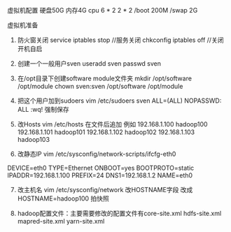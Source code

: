 虚拟机配置
硬盘50G 内存4G cpu 6 * 2 2 * 2
/boot 200M
/swap 2G

虚拟机准备
1. 防火窗关闭
service iptables stop  //服务关闭
chkconfig iptables off //关闭开机自启

2. 创建一个一般用户sven
useradd sven
passwd sven

3. 在/opt目录下创建software module文件夹
mkdir /opt/software   /opt/module
chown sven:sven /opt/software /opt/module

4. 把这个用户加到sudoers
vim /etc/sudoers
sven ALL=(ALL) NOPASSWD: ALL
:wq! 强制保存

5. 改Hosts
vim /etc/hosts
在文件后追加
例如
192.168.1.100 hadoop100
192.168.1.101 hadoop101
192.168.1.102 hadoop102
192.168.1.103 hadoop103

6. 改静态IP
vim /etc/sysconfig/network-scripts/ifcfg-eth0

DEVICE=eth0
TYPE=Ethernet
ONBOOT=yes
BOOTPROTO=static
IPADDR=192.168.1.100
PREFIX=24
DNS1=192.168.1.2
NAME=eth0

7. 改主机名
vim /etc/sysconfig/network
改HOSTNAME字段
改成 HOSTNAME=hadoop100
拍快照

8. hadoop配置文件：主要需要修改的配置文件有core-site.xml hdfs-site.xml mapred-site.xml yarn-site.xml